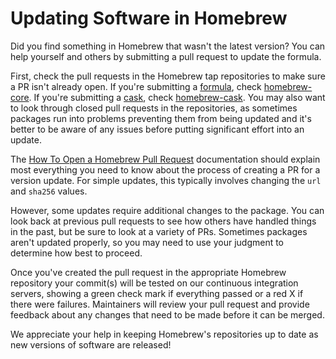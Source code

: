 # Updating Software in Homebrew

Did you find something in Homebrew that wasn't the latest version? You can help yourself and others by submitting a pull request to update the formula.

First, check the pull requests in the Homebrew tap repositories to make sure a PR isn't already open. If you're submitting a [formula](Formula-Cookbook.md#homebrew-terminology), check [homebrew-core](https://github.com/Homebrew/homebrew-core/pulls). If you're submitting a [cask](Formula-Cookbook.md#homebrew-terminology), check [homebrew-cask](https://github.com/Homebrew/homebrew-cask/pulls). You may also want to look through closed pull requests in the repositories, as sometimes packages run into problems preventing them from being updated and it's better to be aware of any issues before putting significant effort into an update.

The [How To Open a Homebrew Pull Request](How-To-Open-a-Homebrew-Pull-Request.md) documentation should explain most everything you need to know about the process of creating a PR for a version update. For simple updates, this typically involves changing the `url` and `sha256` values.

However, some updates require additional changes to the package. You can look back at previous pull requests to see how others have handled things in the past, but be sure to look at a variety of PRs. Sometimes packages aren't updated properly, so you may need to use your judgment to determine how best to proceed.

Once you've created the pull request in the appropriate Homebrew repository your commit(s) will be tested on our continuous integration servers, showing a green check mark if everything passed or a red X if there were failures. Maintainers will review your pull request and provide feedback about any changes that need to be made before it can be merged.

We appreciate your help in keeping Homebrew's repositories up to date as new versions of software are released!
